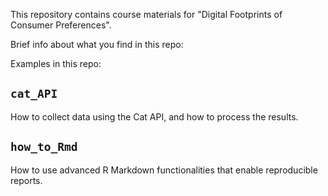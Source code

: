 This repository contains course materials for "Digital Footprints of Consumer Preferences". 

Brief info about what you find in this repo:

Examples in this repo:

## `cat_API`

How to collect data using the Cat API, and how to process the results.

## `how_to_Rmd`

How to use advanced R Markdown functionalities that enable reproducible reports.
